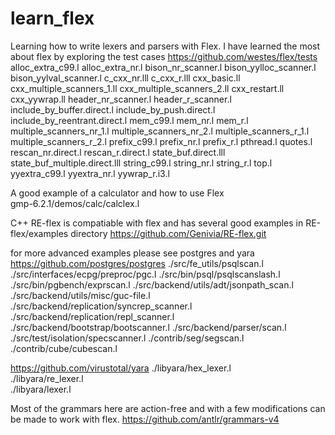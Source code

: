 # learn_flex

Learning how to write lexers and parsers with Flex. 
I have learned the most about flex by exploring the test cases 
https://github.com/westes/flex/tests
	alloc_extra_c99.l
	alloc_extra_nr.l
	bison_nr_scanner.l
	bison_yylloc_scanner.l
	bison_yylval_scanner.l
	c_cxx_nr.lll
	c_cxx_r.lll
	cxx_basic.ll
	cxx_multiple_scanners_1.ll
	cxx_multiple_scanners_2.ll
	cxx_restart.ll
	cxx_yywrap.ll
	header_nr_scanner.l
	header_r_scanner.l
	include_by_buffer.direct.l
	include_by_push.direct.l
	include_by_reentrant.direct.l
	mem_c99.l
	mem_nr.l
	mem_r.l
	multiple_scanners_nr_1.l
	multiple_scanners_nr_2.l
	multiple_scanners_r_1.l
	multiple_scanners_r_2.l
	prefix_c99.l
	prefix_nr.l
	prefix_r.l
	pthread.l
	quotes.l
	rescan_nr.direct.l
	rescan_r.direct.l
	state_buf.direct.lll
	state_buf_multiple.direct.lll
	string_c99.l
	string_nr.l
	string_r.l
	top.l
	yyextra_c99.l
	yyextra_nr.l
	yywrap_r.i3.l


A good example of a calculator and how to use Flex  
gmp-6.2.1/demos/calc/calclex.l  


C++ RE-flex is compatiable with flex and has several good examples in RE-flex/examples directory
https://github.com/Genivia/RE-flex.git 

for more advanced examples 
please see postgres and yara 
https://github.com/postgres/postgres
	./src/fe_utils/psqlscan.l
	./src/interfaces/ecpg/preproc/pgc.l
	./src/bin/psql/psqlscanslash.l
	./src/bin/pgbench/exprscan.l
	./src/backend/utils/adt/jsonpath_scan.l
	./src/backend/utils/misc/guc-file.l
	./src/backend/replication/syncrep_scanner.l
	./src/backend/replication/repl_scanner.l
	./src/backend/bootstrap/bootscanner.l
	./src/backend/parser/scan.l
	./src/test/isolation/specscanner.l
	./contrib/seg/segscan.l
	./contrib/cube/cubescan.l


https://github.com/virustotal/yara
	./libyara/hex_lexer.l  
	./libyara/re_lexer.l  
	./libyara/lexer.l 


Most of the grammars here are action-free and with a few modifications can be made to work with flex. 
https://github.com/antlr/grammars-v4 



